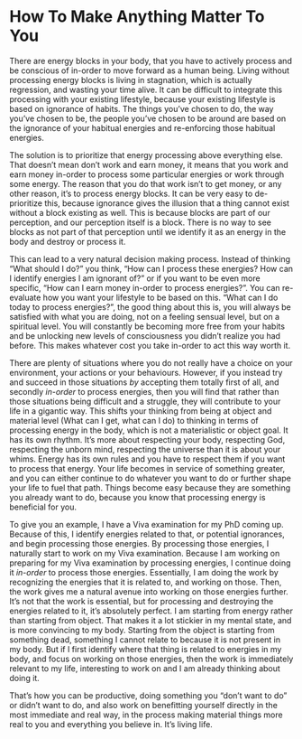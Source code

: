 # How To Make Anything Matter To You

There are energy blocks in your body, that you have to actively process and be conscious of in-order to move forward as a human being. Living without processing energy blocks is living in stagnation, which is actually regression, and wasting your time alive. It can be difficult to integrate this processing with your existing lifestyle, because your existing lifestyle is based on ignorance of habits. The things you’ve chosen to do, the way you’ve chosen to be, the people you’ve chosen to be around are based on the ignorance of your habitual energies and re-enforcing those habitual energies.

The solution is to prioritize that energy processing above everything else. That doesn’t mean don’t work and earn money, it means that you work and earn money in-order to process some particular energies or work through some energy. The reason that you do that work isn’t to get money, or any other reason, it’s to process energy blocks. It can be very easy to de-prioritize this, because ignorance gives the illusion that a thing cannot exist without a block existing as well. This is because blocks are part of our perception, and our perception itself is a block. There is no way to see blocks as not part of that perception until we identify it as an energy in the body and destroy or process it.

This can lead to a very natural decision making process. Instead of thinking “What should I do?” you think, “How can I process these energies? How can I identify energies I am ignorant of?” or if you want to be even more specific, “How can I earn money in-order to process energies?”. You can re-evaluate how you want your lifestyle to be based on this. “What can I do today to process energies?”, the good thing about this is, you will always be satisfied with what you are doing, not on a feeling sensual level, but on a spiritual level. You will constantly be becoming more free from your habits and be unlocking new levels of consciousness you didn’t realize you had before. This makes whatever cost you take in-order to act this way worth it. 

There are plenty of situations where you do not really have a choice on your environment, your actions or your behaviours. However, if you instead try and succeed in those situations *by* accepting them totally first of all, and secondly *in-order* to process energies, then you will find that rather than those situations being difficult and a struggle, they will contribute to your life in a gigantic way. This shifts your thinking from being at object and material level (What can I get, what can I do) to thinking in terms of processing energy in the body, which is not a materialistic or object goal. It has its own rhythm. It’s more about respecting your body, respecting God, respecting the unborn mind, respecting the universe than it is about your whims. Energy has its own rules and you have to respect them if you want to process that energy. Your life becomes in service of something greater, and you can either continue to do whatever you want to do or further shape your life to fuel that path. Things become easy because they are something you already want to do, because you know that processing energy is beneficial for you.

To give you an example, I have a Viva examination for my PhD coming up. Because of this, I identify energies related to that, or potential ignorances, and begin processing those energies. By processing those energies, I naturally start to work on my Viva examination. Because I am working on preparing for my Viva examination by processing energies, I continue doing it *in-order* to process those energies. Essentially, I am doing the work by recognizing the energies that it is related to, and working on those. Then, the work gives me a natural avenue into working on those energies further. It’s not that the work is essential, but for processing and destroying the energies related to it, it’s absolutely perfect. I am starting from energy rather than starting from object. That makes it a lot stickier in my mental state, and is more convincing to my body. Starting from the object is starting from something dead, something I cannot relate to because it is not present in my body. But if I first identify where that thing is related to energies in my body, and focus on working on those energies, then the work is immediately relevant to my life, interesting to work on and I am already thinking about doing it.

That’s how you can be productive, doing something you “don’t want to do” or didn’t want to do, and also work on benefitting yourself directly in the most immediate and real way, in the process making material things more real to you and everything you believe in. It’s living life.
